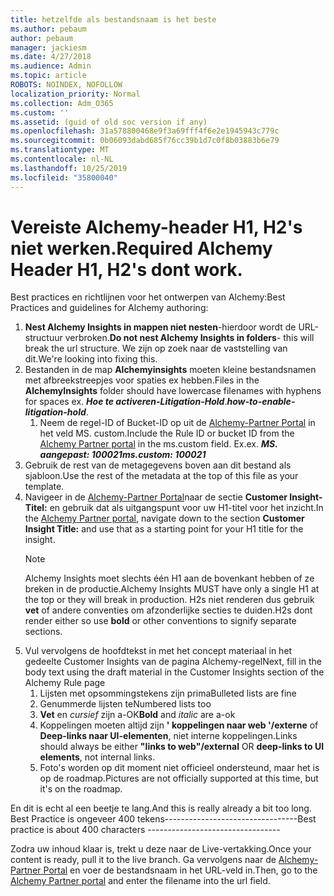 ```yaml
---
title: hetzelfde als bestandsnaam is het beste
ms.author: pebaum
author: pebaum
manager: jackiesm
ms.date: 4/27/2018
ms.audience: Admin
ms.topic: article
ROBOTS: NOINDEX, NOFOLLOW
localization_priority: Normal
ms.collection: Adm_O365
ms.custom: ''
ms.assetid: (guid of old soc version if any)
ms.openlocfilehash: 31a578800468e9f3a69fff4f6e2e1945943c779c
ms.sourcegitcommit: 0b06093dabd685f76cc39b1d7c0f8b03883b6e79
ms.translationtype: MT
ms.contentlocale: nl-NL
ms.lasthandoff: 10/25/2019
ms.locfileid: "35800040"
---
```

# <a name="required-alchemy-header-h1-h2s-dont-work"></a><span data-ttu-id="972f5-102">Vereiste Alchemy-header H1, H2's niet werken.</span><span class="sxs-lookup"><span data-stu-id="972f5-102">Required Alchemy Header H1, H2's dont work.</span></span>
<span data-ttu-id="972f5-103">Best practices en richtlijnen voor het ontwerpen van Alchemy:</span><span class="sxs-lookup"><span data-stu-id="972f5-103">Best Practices and guidelines for Alchemy authoring:</span></span>

1. <span data-ttu-id="972f5-104">**Nest Alchemy Insights in mappen niet nesten**-hierdoor wordt de URL-structuur verbroken.</span><span class="sxs-lookup"><span data-stu-id="972f5-104">**Do not nest Alchemy Insights in folders**- this will break the url structure.</span></span> <span data-ttu-id="972f5-105">We zijn op zoek naar de vaststelling van dit.</span><span class="sxs-lookup"><span data-stu-id="972f5-105">We're looking into fixing this.</span></span>
1. <span data-ttu-id="972f5-106">Bestanden in de map **Alchemyinsights** moeten kleine bestandsnamen met afbreekstreepjes voor spaties ex hebben.</span><span class="sxs-lookup"><span data-stu-id="972f5-106">Files in the **AlchemyInsights** folder should have lowercase filenames with hyphens for spaces ex.</span></span> <span data-ttu-id="972f5-107">***Hoe te activeren-Litigation-Hold***.</span><span class="sxs-lookup"><span data-stu-id="972f5-107">***how-to-enable-litigation-hold***.</span></span>
    1. <span data-ttu-id="972f5-108">Neem de regel-ID of Bucket-ID op uit de [Alchemy-Partner Portal](https://alchemyportal.azurewebsites.net) in het veld MS. custom.</span><span class="sxs-lookup"><span data-stu-id="972f5-108">Include the Rule ID or bucket ID from the [Alchemy Partner portal](https://alchemyportal.azurewebsites.net) in the ms.custom field.</span></span> <span data-ttu-id="972f5-109">Ex.</span><span class="sxs-lookup"><span data-stu-id="972f5-109">ex.</span></span> <span data-ttu-id="972f5-110">***MS. aangepast: 100021***</span><span class="sxs-lookup"><span data-stu-id="972f5-110">***ms.custom: 100021***</span></span>
1. <span data-ttu-id="972f5-111">Gebruik de rest van de metagegevens boven aan dit bestand als sjabloon.</span><span class="sxs-lookup"><span data-stu-id="972f5-111">Use the rest of the metadata at the top of this file as your template.</span></span>
1. <span data-ttu-id="972f5-112">Navigeer in de [Alchemy-Partner Portal](https://alchemyportal.azurewebsites.net)naar de sectie **Customer Insight-Titel:** en gebruik dat als uitgangspunt voor uw H1-titel voor het inzicht.</span><span class="sxs-lookup"><span data-stu-id="972f5-112">In the [Alchemy Partner portal](https://alchemyportal.azurewebsites.net), navigate down to the section **Customer Insight Title:** and use that as a starting point for your H1 title for the insight.</span></span> 
    > [!NOTE]
    > <span data-ttu-id="972f5-113">Alchemy Insights moet slechts één H1 aan de bovenkant hebben of ze breken in de productie.</span><span class="sxs-lookup"><span data-stu-id="972f5-113">Alchemy Insights MUST have only a single H1 at the top or they will break in production.</span></span> <span data-ttu-id="972f5-114">H2s niet renderen dus gebruik **vet** of andere conventies om afzonderlijke secties te duiden.</span><span class="sxs-lookup"><span data-stu-id="972f5-114">H2s dont render either so use **bold** or other conventions to signify separate sections.</span></span>
1. <span data-ttu-id="972f5-115">Vul vervolgens de hoofdtekst in met het concept materiaal in het gedeelte Customer Insights van de pagina Alchemy-regel</span><span class="sxs-lookup"><span data-stu-id="972f5-115">Next, fill in the body text using the draft material in the Customer Insights section of the Alchemy Rule page</span></span>
    1. <span data-ttu-id="972f5-116">Lijsten met opsommingstekens zijn prima</span><span class="sxs-lookup"><span data-stu-id="972f5-116">Bulleted lists are fine</span></span>
    1. <span data-ttu-id="972f5-117">Genummerde lijsten te</span><span class="sxs-lookup"><span data-stu-id="972f5-117">Numbered lists too</span></span>
    1. <span data-ttu-id="972f5-118">**Vet** en *cursief* zijn a-OK</span><span class="sxs-lookup"><span data-stu-id="972f5-118">**Bold** and *italic* are a-ok</span></span>
    1. <span data-ttu-id="972f5-119">Koppelingen moeten altijd zijn **' koppelingen naar web '/externe** of **Deep-links naar UI-elementen**, niet interne koppelingen.</span><span class="sxs-lookup"><span data-stu-id="972f5-119">Links should always be either **"links to web"/external** OR **deep-links to UI elements**, not internal links.</span></span>
    1. <span data-ttu-id="972f5-120">Foto's worden op dit moment niet officieel ondersteund, maar het is op de roadmap.</span><span class="sxs-lookup"><span data-stu-id="972f5-120">Pictures are not officially supported at this time, but it's on the roadmap.</span></span>

<span data-ttu-id="972f5-121">En dit is echt al een beetje te lang.</span><span class="sxs-lookup"><span data-stu-id="972f5-121">And this is really already a bit too long.</span></span> <span data-ttu-id="972f5-122">Best Practice is ongeveer 400 tekens---------------------------------</span><span class="sxs-lookup"><span data-stu-id="972f5-122">Best practice is about 400 characters ---------------------------------</span></span>

<span data-ttu-id="972f5-123">Zodra uw inhoud klaar is, trekt u deze naar de Live-vertakking.</span><span class="sxs-lookup"><span data-stu-id="972f5-123">Once your content is ready, pull it to the live branch.</span></span> <span data-ttu-id="972f5-124">Ga vervolgens naar de [Alchemy-Partner Portal](https://alchemyportal.azurewebsites.net) en voer de bestandsnaam in het URL-veld in.</span><span class="sxs-lookup"><span data-stu-id="972f5-124">Then, go to the [Alchemy Partner portal](https://alchemyportal.azurewebsites.net) and enter the filename into the url field.</span></span> 
